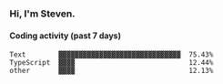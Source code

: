 ### Hi, I'm Steven.

#### Coding activity (past 7 days)
```
Text        ▓▓▓▓▓▓▓▓▓▓▓▓▓▓▓▓▓▓▓▓▓▓▓▓▓▓▓▓▓▓  75.43%
TypeScript  ▓▓▓▓                            12.44%
other       ▓▓▓▓                            12.13%
```
